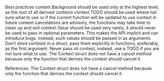 Best practices
    context.Background should be used only at the highest level, as the root of all derived contexts
    context.TODO should be used where not sure what to use or if the current function will be updated to use context in future
    context cancelations are advisory, the functions may take time to clean up and exit
    context.Value should be used very rarely, it should never be used to pass in optional parameters. This makes the API implicit and can introduce bugs. Instead, such values should be passed in as arguments.
    Don’t store contexts in a struct, pass them explicitly in functions, preferably, as the first argument.
    Never pass nil context, instead, use a TODO if you are not sure what to use.
    The Context struct does not have a cancel method because only the function that derives the context should cancel it.

References:
    The Context struct does not have a cancel method because only the function that derives the context should cancel it.